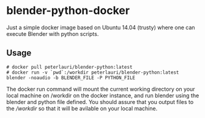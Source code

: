 # blender-python-docker

Just a simple docker image based on Ubuntu 14.04 (trusty) where one can execute Blender with python scripts.

## Usage

```
# docker pull peterlauri/blender-python:latest
# docker run -v `pwd`:/workdir peterlauri/blender-python:latest blender -noaudio -b BLENDER_FILE -P PYTHON_FILE
```

The docker run command will mount the current working directory on your local machine on /workdir on the docker
instance, and run blender using the blender and python file defined. You should assure that you output files to the
*/workdir* so that it will be avilable on your local machine.